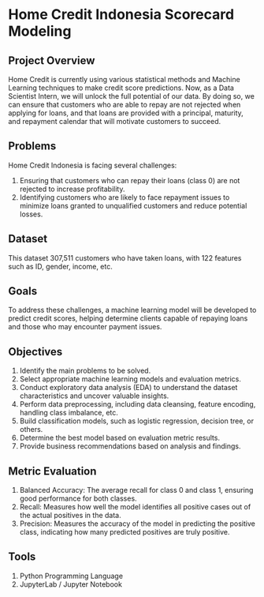 # **Home Credit Indonesia Scorecard Modeling**

## Project Overview
Home Credit is currently using various statistical methods and Machine Learning techniques to make credit score predictions. Now, as a Data Scientist Intern, we will unlock the full potential of our data. By doing so, we can ensure that customers who are able to repay are not rejected when applying for loans, and that loans are provided with a principal, maturity, and repayment calendar that will motivate customers to succeed.

## Problems
Home Credit Indonesia is facing several challenges:  
1. Ensuring that customers who can repay their loans (class 0) are not rejected to increase profitability.  
2. Identifying customers who are likely to face repayment issues to minimize loans granted to unqualified customers and reduce potential losses.  

## Dataset
This dataset 307,511 customers who have taken loans, with 122 features such as ID, gender, income, etc.

## Goals
To address these challenges, a machine learning model will be developed to predict credit scores, helping determine clients capable of repaying loans and those who may encounter payment issues.  

## Objectives
1. Identify the main problems to be solved.  
2. Select appropriate machine learning models and evaluation metrics.  
3. Conduct exploratory data analysis (EDA) to understand the dataset characteristics and uncover valuable insights.  
4. Perform data preprocessing, including data cleansing, feature encoding, handling class imbalance, etc.  
5. Build classification models, such as logistic regression, decision tree, or others.  
6. Determine the best model based on evaluation metric results.  
7. Provide business recommendations based on analysis and findings.
   
## Metric Evaluation
1. Balanced Accuracy: The average recall for class 0 and class 1, ensuring good performance for both classes.  
2. Recall: Measures how well the model identifies all positive cases out of the actual positives in the data.  
3. Precision: Measures the accuracy of the model in predicting the positive class, indicating how many predicted positives are truly positive.
   
## Tools
1. Python Programming Language  
2. JupyterLab / Jupyter Notebook  
